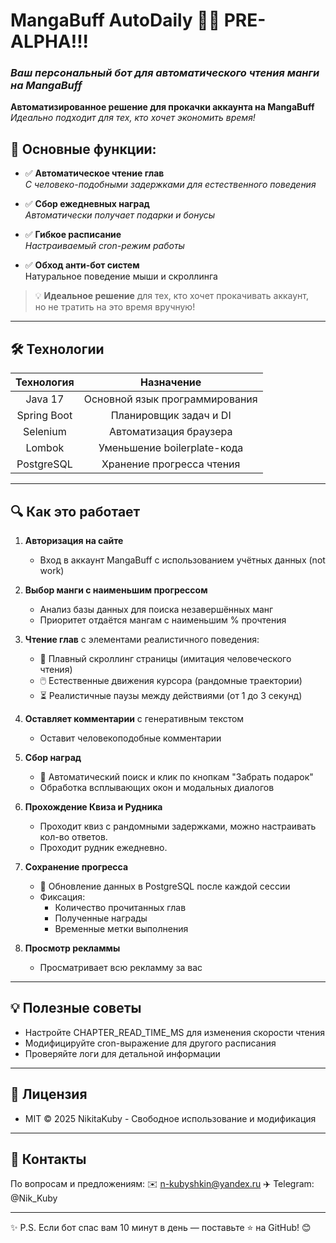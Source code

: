 # MangaBuff AutoDaily 🤖✨  PRE-ALPHA!!!
### *Ваш персональный бот для автоматического чтения манги на MangaBuff*


**Автоматизированное решение для прокачки аккаунта на MangaBuff**  
_Идеально подходит для тех, кто хочет экономить время!_


## 🌟 Основные функции:

- ✅ **Автоматическое чтение глав**  
  _С человеко-подобными задержками для естественного поведения_
  
- ✅ **Сбор ежедневных наград**  
  _Автоматически получает подарки и бонусы_
  
- ✅ **Гибкое расписание**  
  _Настраиваемый cron-режим работы_
  
- ✅ **Обход анти-бот систем**  
  Натуральное поведение мыши и скроллинга


> 💡 **Идеальное решение** для тех, кто хочет прокачивать аккаунт,  
> но не тратить на это время вручную!

---

## 🛠 Технологии
| Технология    | Назначение                      |
|:-------------:|:-------------------------------:|
| Java 17       | Основной язык программирования  |
| Spring Boot   | Планировщик задач и DI          |
| Selenium      | Автоматизация браузера          |
| Lombok        | Уменьшение boilerplate-кода     |
| PostgreSQL    | Хранение прогресса чтения       |

---

## 🔍 Как это работает

1. **Авторизация на сайте**  
   - Вход в аккаунт MangaBuff с использованием учётных данных (not work)

2. **Выбор манги с наименьшим прогрессом**  
   - Анализ базы данных для поиска незавершённых манг  
   - Приоритет отдаётся мангам с наименьшим % прочтения

3. **Чтение глав** с элементами реалистичного поведения:  
   - 📜 Плавный скроллинг страницы (имитация человеческого чтения)  
   - 🖱️ Естественные движения курсора (рандомные траектории)  
   - ⏳ Реалистичные паузы между действиями (от 1 до 3 секунд)

4. **Оставляет комментарии** с генеративным текстом
   - Оставит человекоподобные комментарии

5. **Сбор наград**  
   - 🎁 Автоматический поиск и клик по кнопкам "Забрать подарок"  
   - Обработка всплывающих окон и модальных диалогов
     
6. **Прохождение Квиза и Рудника**
   - Проходит квиз с рандомными задержками, можно настраивать кол-во ответов.
   - Проходит рудник ежедневно.
   
7. **Сохранение прогресса**  
   - 💾 Обновление данных в PostgreSQL после каждой сессии  
   - Фиксация:  
     - Количество прочитанных глав  
     - Полученные награды  
     - Временные метки выполнения

8. **Просмотр рекламмы**
    - Просматривает всю рекламму за вас

---

## 💡 Полезные советы
- Настройте CHAPTER_READ_TIME_MS для изменения скорости чтения
- Модифицируйте cron-выражение для другого расписания
- Проверяйте логи для детальной информации

---

## 📜 Лицензия
- MIT © 2025 NikitaKuby - Свободное использование и модификация

---

## 💬 Контакты
По вопросам и предложениям:
✉️ n-kubyshkin@yandex.ru
✈️ Telegram: @Nik_Kuby

---

✨ P.S. Если бот спас вам 10 минут в день — поставьте ⭐️ на GitHub! 😊

